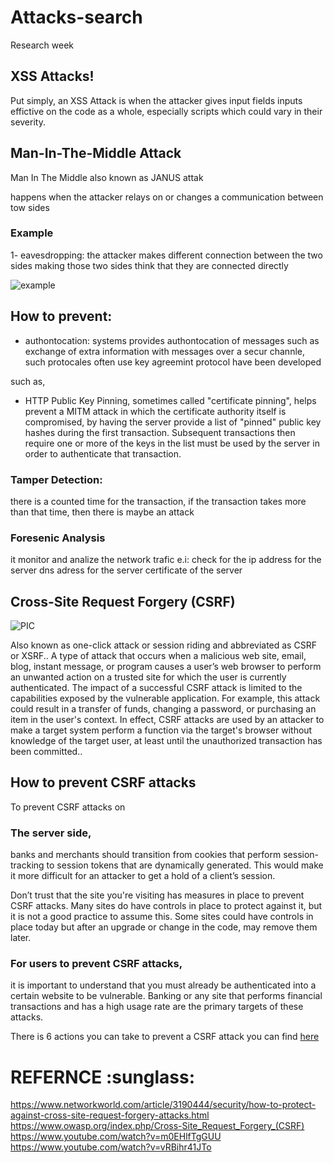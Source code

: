 # Attacks-search
Research week

## XSS Attacks!
Put simply, an XSS Attack is when the attacker gives input fields inputs effictive on the code as a whole, especially scripts which could vary in their severity.

## Man-In-The-Middle Attack
Man In The Middle also known as JANUS attak

happens when the attacker relays on or changes a communication between tow sides

### Example

1- eavesdropping: the attacker makes different connection between the two sides making those two sides think that they are connected directly 


![example](https://scontent.fjrs2-1.fna.fbcdn.net/v/t35.0-12/25521023_10215337900783222_67684309_o.png?oh=f86c018f184c1e915496a10426fe1e83&oe=5A3A11CB)



## How to prevent:

* authontocation:
systems provides authontocation of messages such as exchange of extra  information with messages over a secur channle, such protocales often use key agreemint protocol have been developed

such as,  

- HTTP Public Key Pinning, sometimes called "certificate pinning", helps prevent a MITM attack in which the certificate authority itself is compromised, by having the server provide a list of "pinned" public key hashes during the first transaction. Subsequent transactions then require one or more of the keys in the list must be used by the server in order to authenticate that transaction.
 
### Tamper Detection:
there is a counted time for the transaction, if the transaction takes more than that time, then there is maybe an attack

### Foresenic Analysis
it monitor and analize the network trafic 
e.i:
check for the ip address for the server
dns adress for the server 
certificate of the server   








## Cross-Site Request Forgery (CSRF) 
![PIC](https://image.slidesharecdn.com/csrf1-170319112925/95/cross-site-request-forgery-csrf-scripting-explained-5-638.jpg?cb=1489923158)  

Also known as one-click attack or session riding and abbreviated as CSRF or XSRF..
A type of attack that occurs when a malicious web site, email, blog, instant message, or program causes a user’s web browser to perform an unwanted action on a trusted site for which the user is currently authenticated. The impact of a successful CSRF attack is limited to the capabilities exposed by the vulnerable application. For example, this attack could result in a transfer of funds, changing a password, or purchasing an item in the user's context. In effect, CSRF attacks are used by an attacker to make a target system perform a function via the target's browser without knowledge of the target user, at least until the unauthorized transaction has been committed..



## How to prevent CSRF attacks

To prevent CSRF attacks on
### The server side,
banks and merchants should transition from cookies that perform session-tracking to session tokens that are dynamically generated. This would make it more difficult for an attacker to get a hold of a client’s session.

Don’t trust that the site you're visiting has measures in place to prevent CSRF attacks. Many sites do have controls in place to protect against it, but it is not a good practice to assume this. Some sites could have controls in place today but after an upgrade or change in the code, may remove them later.

### For users to prevent CSRF attacks,
it is important to understand that you must already be authenticated into a certain website to be vulnerable. Banking or any site that performs financial transactions and has a high usage rate are the primary targets of these attacks. 

There is 6 actions you can take to prevent a CSRF attack you can find [here](https://www.networkworld.com/article/3190444/security/how-to-protect-against-cross-site-request-forgery-attacks.html)



# REFERNCE :sunglass:

https://www.networkworld.com/article/3190444/security/how-to-protect-against-cross-site-request-forgery-attacks.html
https://www.owasp.org/index.php/Cross-Site_Request_Forgery_(CSRF)
https://www.youtube.com/watch?v=m0EHlfTgGUU
https://www.youtube.com/watch?v=vRBihr41JTo
